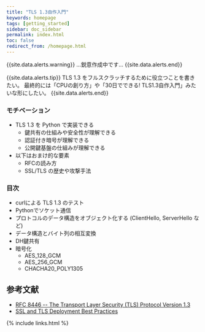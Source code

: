 ```yaml
---
title: "TLS 1.3自作入門"
keywords: homepage
tags: [getting_started]
sidebar: doc_sidebar
permalink: index.html
toc: false
redirect_from: /homepage.html
---
```


{{site.data.alerts.warning}}
...鋭意作成中です...
{{site.data.alerts.end}}

{{site.data.alerts.tip}}
TLS 1.3 をフルスクラッチするために役立つことを書きたい。
最終的には「CPUの創り方」や「30日でできる! TLS1.3自作入門」みたいな形にしたい。
{{site.data.alerts.end}}

### モチベーション

- TLS 1.3 を Python で実装できる
  - 鍵共有の仕組みや安全性が理解できる
  - 認証付き暗号が理解できる
  - 公開鍵基盤の仕組みが理解できる
- 以下はおまけ的な要素
  - RFCの読み方
  - SSL/TLS の歴史や攻撃手法

### 目次

- curlによる TLS 1.3 のテスト
- Pythonでソケット通信
- プロトコルのデータ構造をオブジェクト化する (ClientHello, ServerHello など)
- データ構造とバイト列の相互変換
- DH鍵共有
- 暗号化
  - AES_128_GCM
  - AES_256_GCM
  - CHACHA20_POLY1305


## 参考文献

- [RFC 8446 -- The Transport Layer Security (TLS) Protocol Version 1.3](https://tools.ietf.org/html/rfc8446)
- [SSL and TLS Deployment Best Practices](https://github.com/ssllabs/research/wiki/SSL-and-TLS-Deployment-Best-Practices)

{% include links.html %}
